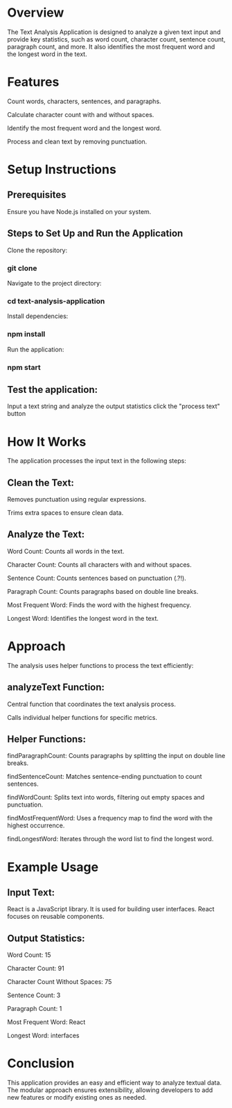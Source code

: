 # Overview

The Text Analysis Application is designed to analyze a given text input and provide key statistics, such as word count, character count, sentence count, paragraph count, and more. It also identifies the most frequent word and the longest word in the text.

# Features

Count words, characters, sentences, and paragraphs.

Calculate character count with and without spaces.

Identify the most frequent word and the longest word.

Process and clean text by removing punctuation.

# Setup Instructions

## Prerequisites

Ensure you have Node.js installed on your system.

## Steps to Set Up and Run the Application

Clone the repository:

### git clone <repository-url>

Navigate to the project directory:

### cd text-analysis-application

Install dependencies:

### npm install

Run the application:

### npm start

## Test the application:

Input a text string and analyze the output statistics click the "process text" button

# How It Works

The application processes the input text in the following steps:

## Clean the Text:

Removes punctuation using regular expressions.

Trims extra spaces to ensure clean data.

## Analyze the Text:

Word Count: Counts all words in the text.

Character Count: Counts all characters with and without spaces.

Sentence Count: Counts sentences based on punctuation (.?!).

Paragraph Count: Counts paragraphs based on double line breaks.

Most Frequent Word: Finds the word with the highest frequency.

Longest Word: Identifies the longest word in the text.

# Approach

The analysis uses helper functions to process the text efficiently:

## analyzeText Function:

Central function that coordinates the text analysis process.

Calls individual helper functions for specific metrics.

## Helper Functions:

findParagraphCount: Counts paragraphs by splitting the input on double line breaks.

findSentenceCount: Matches sentence-ending punctuation to count sentences.

findWordCount: Splits text into words, filtering out empty spaces and punctuation.

findMostFrequentWord: Uses a frequency map to find the word with the highest occurrence.

findLongestWord: Iterates through the word list to find the longest word.

# Example Usage

## Input Text:

React is a JavaScript library.
It is used for building user interfaces.
React focuses on reusable components.

## Output Statistics:

Word Count: 15

Character Count: 91

Character Count Without Spaces: 75

Sentence Count: 3

Paragraph Count: 1

Most Frequent Word: React

Longest Word: interfaces

# Conclusion

This application provides an easy and efficient way to analyze textual data. The modular approach ensures extensibility, allowing developers to add new features or modify existing ones as needed.
